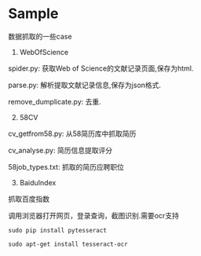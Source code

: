 # Sample
数据抓取的一些case

1. WebOfScience
  
  spider.py: 获取Web of Science的文献记录页面,保存为html.

  parse.py: 解析提取文献记录信息,保存为json格式.
  
  remove_dumplicate.py: 去重.

2. 58CV

  cv_getfrom58.py: 从58简历库中抓取简历
  
  cv_analyse.py: 简历信息提取评分
  
  58job_types.txt: 抓取的简历应聘职位

3. BaiduIndex
  
  抓取百度指数
  
  调用浏览器打开网页，登录查询，截图识别.需要ocr支持
  
    sudo pip install pytesseract
    
    sudo apt-get install tesseract-ocr
